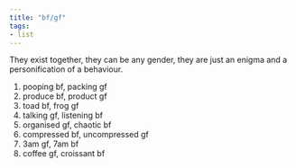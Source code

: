 ```yaml
---
title: "bf/gf"
tags:
- list
---
```


They exist together, they can be any gender, they are just an enigma and a personification of a behaviour.

1. pooping bf, packing gf
2. produce bf, product gf
3. toad bf, frog gf
4. talking gf, listening bf
5. organised gf, chaotic bf
6. compressed bf, uncompressed gf
7. 3am gf, 7am bf
8. coffee gf, croissant bf